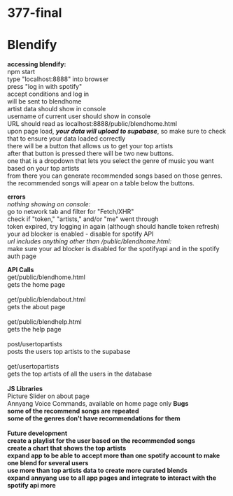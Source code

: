 # 377-final

# Blendify
<b>accessing blendify:</b>
<br>npm start
<br>type "localhost:8888" into browser
<br>press "log in with spotify"
<br>accept conditions and log in
<br>will be sent to blendhome
<br>artist data should show in console
<br>username of current user should show in console
<br>URL should read as localhost:8888/public/blendhome.html
<br>upon page load, <b><em>your data will upload to supabase</em></b>, so make sure to check that to ensure your data loaded correctly
<br>there will be a button that allows us to get your top artists 
<br>after that button is pressed there will be two new buttons. 
<br>one that is a dropdown that lets you select the genre of music you want based on your top artists
<br>from there you can generate recommended songs based on those genres. 
<br>the recommended songs will apear on a table below the buttons.

<b>errors</b>
<br>
<em>nothing showing on console:</em>
<br>go to network tab and filter for "Fetch/XHR"
<br>check if "token," "artists," and/or "me" went through
<br>token expired, try logging in again (although should handle token refresh)
<br>your ad blocker is enabled - disable for spotify API
<br>
<em>url includes anything other than /public/blendhome.html:</em>
<br>make sure your ad blocker is disabled for the spotifyapi and in the spotify auth page

<b>API Calls</b>
<br> get/public/blendhome.html 
<br> gets the home page 
<br>
<br> get/public/blendabout.html
<br> gets the about page 
<br>
<br> get/public/blendhelp.html
<br> gets the help page 
<br>
<br> post/usertopartists
<br> posts the users top artists to the supabase 
<br>
<br> get/usertopartists
<br> gets the top artists of all the users in the database 
<br>
<br>
<b>JS Libraries</b>
<br> Picture Slider on about page
<br> Annyang Voice Commands, available on home page only
<b>Bugs
<br>some of the recommend songs are repeated 
<br>some of the genres don't have recommendations for them 
<br>
<br>
<b>Future development 
<br> create a playlist for the user based on the recommended songs 
<br> create a chart that shows the top artists 
<br> expand app to be able to accept more than one spotify account to make one blend for several users
<br> use more than top artists data to create more curated blends
<br> expand annyang use to all app pages and integrate to interact with the spotify api more
